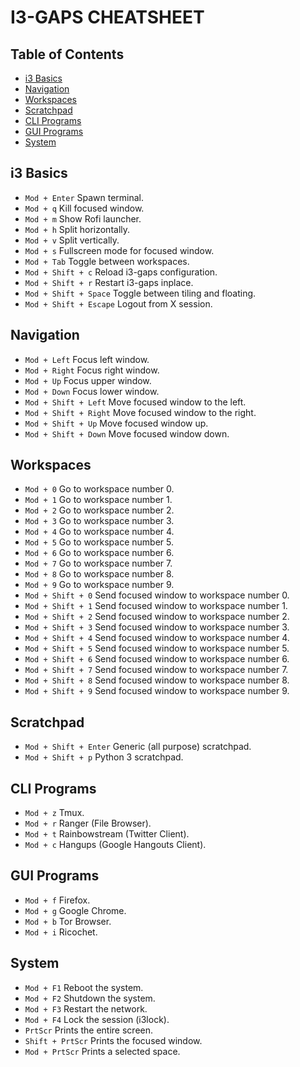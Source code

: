 # I3-GAPS CHEATSHEET


## Table of Contents

 - [i3 Basics](#i3-basics)
 - [Navigation](#navigation)
 - [Workspaces](#workspaces)
 - [Scratchpad](#scratchpad)
 - [CLI Programs](#cli-programs)
 - [GUI Programs](#gui-programs)
 - [System](#system)


## i3 Basics

 - `Mod + Enter` Spawn terminal.
 - `Mod + q` Kill focused window.
 - `Mod + m` Show Rofi launcher.
 - `Mod + h` Split horizontally.
 - `Mod + v` Split vertically.
 - `Mod + s` Fullscreen mode for focused window.
 - `Mod + Tab` Toggle between workspaces.
 - `Mod + Shift + c` Reload i3-gaps configuration.
 - `Mod + Shift + r` Restart i3-gaps inplace.
 - `Mod + Shift + Space` Toggle between tiling and floating.
 - `Mod + Shift + Escape` Logout from X session.


## Navigation

 - `Mod + Left` Focus left window.
 - `Mod + Right` Focus right window.
 - `Mod + Up` Focus upper window.
 - `Mod + Down` Focus lower window.
 - `Mod + Shift + Left` Move focused window to the left.
 - `Mod + Shift + Right` Move focused window to the right.
 - `Mod + Shift + Up` Move focused window up.
 - `Mod + Shift + Down` Move focused window down.


## Workspaces

 - `Mod + 0` Go to workspace number 0.
 - `Mod + 1` Go to workspace number 1.
 - `Mod + 2` Go to workspace number 2.
 - `Mod + 3` Go to workspace number 3.
 - `Mod + 4` Go to workspace number 4.
 - `Mod + 5` Go to workspace number 5.
 - `Mod + 6` Go to workspace number 6.
 - `Mod + 7` Go to workspace number 7.
 - `Mod + 8` Go to workspace number 8.
 - `Mod + 9` Go to workspace number 9.
 - `Mod + Shift + 0` Send focused window to workspace number 0.
 - `Mod + Shift + 1` Send focused window to workspace number 1.
 - `Mod + Shift + 2` Send focused window to workspace number 2.
 - `Mod + Shift + 3` Send focused window to workspace number 3.
 - `Mod + Shift + 4` Send focused window to workspace number 4.
 - `Mod + Shift + 5` Send focused window to workspace number 5.
 - `Mod + Shift + 6` Send focused window to workspace number 6.
 - `Mod + Shift + 7` Send focused window to workspace number 7.
 - `Mod + Shift + 8` Send focused window to workspace number 8.
 - `Mod + Shift + 9` Send focused window to workspace number 9.


## Scratchpad

 - `Mod + Shift + Enter` Generic (all purpose) scratchpad.
 - `Mod + Shift + p` Python 3 scratchpad.


## CLI Programs

 - `Mod + z` Tmux.
 - `Mod + r` Ranger (File Browser).
 - `Mod + t` Rainbowstream (Twitter Client).
 - `Mod + c` Hangups (Google Hangouts Client).


## GUI Programs

 - `Mod + f` Firefox.
 - `Mod + g` Google Chrome.
 - `Mod + b` Tor Browser.
 - `Mod + i` Ricochet.


## System

 - `Mod + F1` Reboot the system.
 - `Mod + F2` Shutdown the system.
 - `Mod + F3` Restart the network.
 - `Mod + F4` Lock the session (i3lock).
 - `PrtScr` Prints the entire screen.
 - `Shift + PrtScr` Prints the focused window.
 - `Mod + PrtScr` Prints a selected space.

